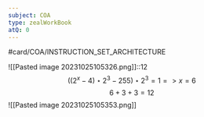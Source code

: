```yaml
---
subject: COA
type: zealWorkBook
atQ: 0
---
```


#card/COA/INSTRUCTION_SET_ARCHITECTURE

![[Pasted image 20231025105326.png]]::12 $$\left(\left(2^{x}-4\right)\star2^3-255\right)\star2^3=1=>x=6$$$$6+3+3=12$$![[Pasted image 20231025105353.png]] <!--SR:!2024-01-23,54,310-->


